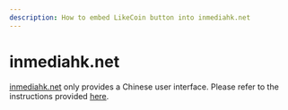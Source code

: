 ```yaml
---
description: How to embed LikeCoin button into inmediahk.net
---
```


# inmediahk.net

[inmediahk.net](https://www.inmediahk.net/) only provides a Chinese user interface. Please refer to the instructions provided [here](https://docs.like.co/v/zh/user-guide/creator/blogging-platforms/inmediahk.net).
